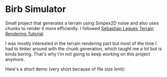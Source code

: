 # Birb Simulator

Small project that generates a terrain using Simpex2D noise and also uses chunks to render it more efficiently.
I followed [Sebastian Lagues Terrain Rendering Tutorial](https://www.youtube.com/playlist?list=PLFt_AvWsXl0eBW2EiBtl_sxmDtSgZBxB3).

I was mostly interested in the terrain rendering part but most of the time I had to tinker around with the chunk generation, which taught me a lot but is kinda boring.
That's why I'm not going to keep working on this project anymore.

Here's a short demo (very short because of file size limit):
